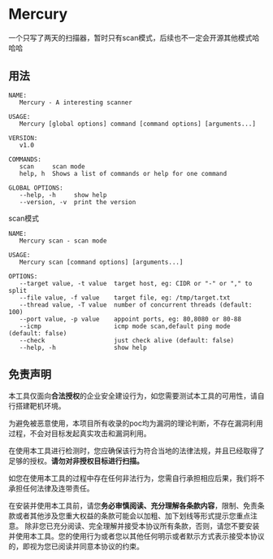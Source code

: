 # Mercury
一个只写了两天的扫描器，暂时只有scan模式，后续也不一定会开源其他模式哈哈哈

## 用法

```
NAME:
   Mercury - A interesting scanner

USAGE:
   Mercury [global options] command [command options] [arguments...]

VERSION:
   v1.0

COMMANDS:
   scan     scan mode
   help, h  Shows a list of commands or help for one command

GLOBAL OPTIONS:
   --help, -h     show help
   --version, -v  print the version
```

scan模式

```
NAME:
   Mercury scan - scan mode

USAGE:
   Mercury scan [command options] [arguments...]

OPTIONS:
   --target value, -t value  target host, eg: CIDR or "-" or "," to split
   --file value, -f value    target file, eg: /tmp/target.txt
   --thread value, -T value  number of concurrent threads (default: 100)
   --port value, -p value    appoint ports, eg: 80,8080 or 80-88
   --icmp                    icmp mode scan,default ping mode (default: false)
   --check                   just check alive (default: false)
   --help, -h                show help
```



## 免责声明

本工具仅面向**合法授权**的企业安全建设行为，如您需要测试本工具的可用性，请自行搭建靶机环境。

为避免被恶意使用，本项目所有收录的poc均为漏洞的理论判断，不存在漏洞利用过程，不会对目标发起真实攻击和漏洞利用。

在使用本工具进行检测时，您应确保该行为符合当地的法律法规，并且已经取得了足够的授权。**请勿对非授权目标进行扫描。**

如您在使用本工具的过程中存在任何非法行为，您需自行承担相应后果，我们将不承担任何法律及连带责任。

在安装并使用本工具前，请您**务必审慎阅读、充分理解各条款内容**，限制、免责条款或者其他涉及您重大权益的条款可能会以加粗、加下划线等形式提示您重点注意。 除非您已充分阅读、完全理解并接受本协议所有条款，否则，请您不要安装并使用本工具。您的使用行为或者您以其他任何明示或者默示方式表示接受本协议的，即视为您已阅读并同意本协议的约束。

